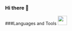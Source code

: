### Hi there 👋

###Languages and Tools
  <img src="https://cdn.jsdelivr.net/gh/devicons/devicon/icons/python/python-original.svg" alight="left" width='30px' style="padding-right:10px;"/>
          

<!--
**VladBanasko/VladBanasko** is a ✨ _special_ ✨ repository because its `README.md` (this file) appears on your GitHub profile.

Here are some ideas to get you started:

- 🔭 I’m currently working on ...
- 🌱 I’m currently learning ...
- 👯 I’m looking to collaborate on ...
- 🤔 I’m looking for help with ...
- 💬 Ask me about ...
- 📫 How to reach me: ...
- 😄 Pronouns: ...
- ⚡ Fun fact: ...
-->
